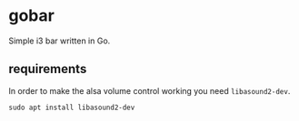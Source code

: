 # gobar

Simple i3 bar written in Go.

## requirements
In order to make the alsa volume control working you need `libasound2-dev`.
```
sudo apt install libasound2-dev
```